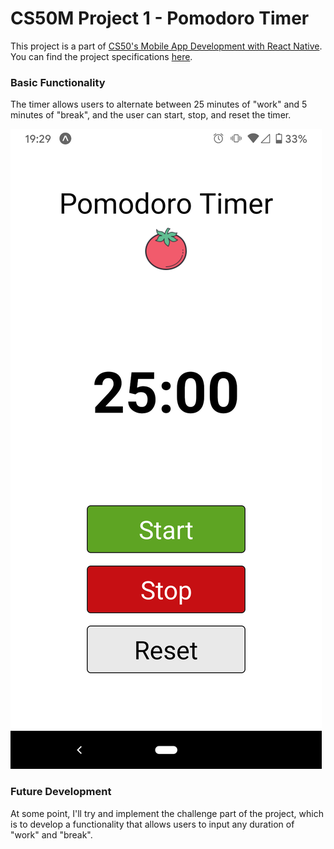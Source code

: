 
# CS50M Project 1 - Pomodoro Timer

This project is a part of [CS50's Mobile App Development with React Native](https://www.edx.org/course/cs50s-mobile-app-development-with-react-native). You can find the project specifications [here](https://docs.cs50.net/mobile/2020/x/projects/1/project1.html).

### Basic Functionality

The timer allows users to alternate between 25 minutes of "work" and 5 minutes of "break", and the user can start, stop, and reset the timer.

![screenshot of the app on expo](./assets/screenshot.png)

### Future Development

At some point, I'll try and implement the challenge part of the project, which is to develop a functionality that allows users to input any duration of "work" and "break".